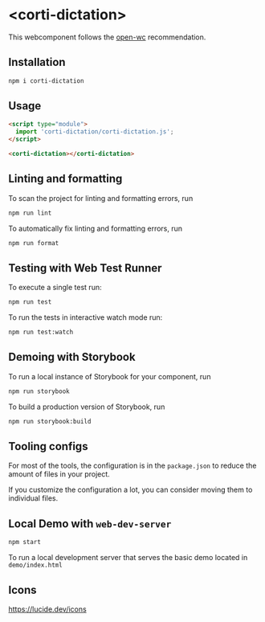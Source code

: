 # \<corti-dictation>

This webcomponent follows the [open-wc](https://github.com/open-wc/open-wc) recommendation.

## Installation

```bash
npm i corti-dictation
```

## Usage

```html
<script type="module">
  import 'corti-dictation/corti-dictation.js';
</script>

<corti-dictation></corti-dictation>
```

## Linting and formatting

To scan the project for linting and formatting errors, run

```bash
npm run lint
```

To automatically fix linting and formatting errors, run

```bash
npm run format
```

## Testing with Web Test Runner

To execute a single test run:

```bash
npm run test
```

To run the tests in interactive watch mode run:

```bash
npm run test:watch
```

## Demoing with Storybook

To run a local instance of Storybook for your component, run

```bash
npm run storybook
```

To build a production version of Storybook, run

```bash
npm run storybook:build
```


## Tooling configs

For most of the tools, the configuration is in the `package.json` to reduce the amount of files in your project.

If you customize the configuration a lot, you can consider moving them to individual files.

## Local Demo with `web-dev-server`

```bash
npm start
```

To run a local development server that serves the basic demo located in `demo/index.html`


## Icons
https://lucide.dev/icons